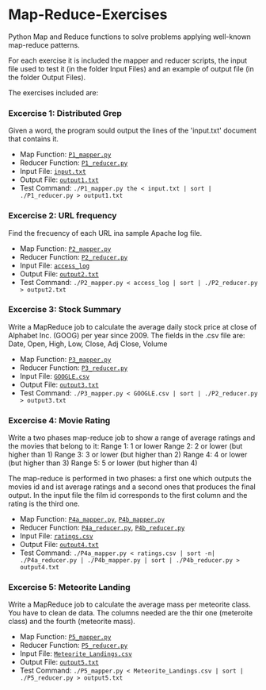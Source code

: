 # Map-Reduce-Exercises
Python Map and Reduce functions to solve problems applying well-known map-reduce patterns.

For each exercise it is included the mapper and reducer scripts, the input file used to test it (in the folder Input Files) and an example of output file (in the folder Output Files).

The exercises included are:
### Excercise 1: Distributed Grep
Given a word, the program sould output the lines of the 'input.txt' document that contains it.
- Map Function: [`P1_mapper.py`](P1_mapper.py)
- Reducer Function: [`P1_reducer.py`](P1_reducer.py)
- Input File: [`input.txt`](Input%20Files/input.txt)
- Output File: [`output1.txt`](Output%20Files/output1.txt)
- Test Command: `./P1_mapper.py the < input.txt | sort | ./P1_reducer.py > output1.txt`

### Excercise 2: URL frequency
Find the frecuency of each URL ina  sample Apache log file.
- Map Function: [`P2_mapper.py`](P2_mapper.py)
- Reducer Function: [`P2_reducer.py`](P2_reducer.py)
- Input File: [`access_log`](Input%20Files/access_log)
- Output File: [`output2.txt`](Output%20Files/output2.txt)
- Test Command: `./P2_mapper.py < access_log | sort | ./P2_reducer.py > output2.txt`

### Excercise 3: Stock Summary
Write a MapReduce job to calculate the average daily stock price at close of Alphabet Inc. (GOOG)
per year since 2009. The fields in the .csv file are: Date, Open, High, Low,	Close, Adj Close, Volume
- Map Function: [`P3_mapper.py`](P3_mapper.py)
- Reducer Function: [`P3_reducer.py`](P3_reducer.py)
- Input File: [`GOOGLE.csv`](Input%20Files/GOOGLE.csv)
- Output File: [`output3.txt`](Output%20Files/output3.txt)
- Test Command: `./P3_mapper.py < GOOGLE.csv | sort | ./P2_reducer.py > output3.txt`

### Excercise 4: Movie Rating
Write a two phases map-reduce job to show a range of average ratings and the movies that belong to it: 
Range 1: 1 or lower
Range 2: 2 or lower (but higher than 1)
Range 3: 3 or lower (but higher than 2)
Range 4: 4 or lower (but higher than 3)
Range 5: 5 or lower (but higher than 4)

The map-reduce is performed in two phases: a first one which outputs the movies id and ist average ratings and a second ones that produces the final output.
In the input file the film id corresponds to the first column and the rating is the third one.
- Map Function: [`P4a_mapper.py`](P4a_mapper.py), [`P4b_mapper.py`](P4b_mapper.py)
- Reducer Function: [`P4a_reducer.py`](P4a_reducer.py), [`P4b_reducer.py`](P4b_reducer.py)
- Input File: [`ratings.csv`](Input%20Files/ratings.csv)
- Output File: [`output4.txt`](Output%20Files/output4.txt)
- Test Command: `./P4a_mapper.py < ratings.csv | sort -n| ./P4a_reducer.py | ./P4b_mapper.py | sort | ./P4b_reducer.py > output4.txt`

### Excercise 5: Meteorite Landing
Write a MapReduce job to calculate the average mass per meteorite class. You have to clean de data. The columns needed are the thir one (meteroite class) and the fourth (meteorite mass).
- Map Function: [`P5_mapper.py`](P5_mapper.py)
- Reducer Function: [`P5_reducer.py`](P5_reducer.py)
- Input File: [`Meteorite_Landings.csv`](Input%20Files/Meteorite_Landings.csv)
- Output File: [`output5.txt`](Output%20Files/output5.txt)
- Test Command: `./P5_mapper.py < Meteorite_Landings.csv | sort | ./P5_reducer.py > output5.txt`


